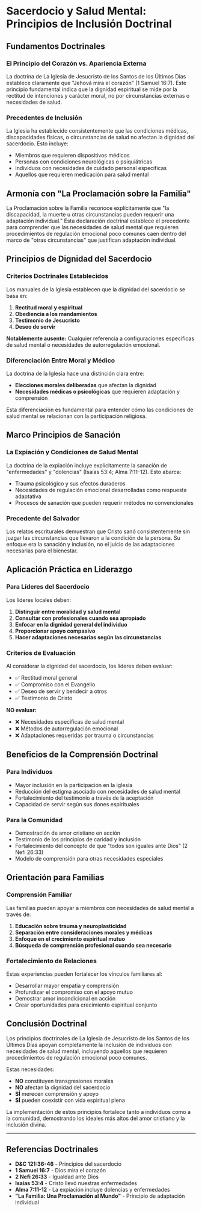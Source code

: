 # Sacerdocio y Salud Mental: Principios de Inclusión Doctrinal

## Fundamentos Doctrinales

### El Principio del Corazón vs. Apariencia Externa

La doctrina de La Iglesia de Jesucristo de los Santos de los Últimos Días establece claramente que "Jehová mira el corazón" (1 Samuel 16:7). Este principio fundamental indica que la dignidad espiritual se mide por la rectitud de intenciones y carácter moral, no por circunstancias externas o necesidades de salud.

### Precedentes de Inclusión

La Iglesia ha establecido consistentemente que las condiciones médicas, discapacidades físicas, o circunstancias de salud no afectan la dignidad del sacerdocio. Esto incluye:

- Miembros que requieren dispositivos médicos
- Personas con condiciones neurológicas o psiquiátricas
- Individuos con necesidades de cuidado personal específicas
- Aquellos que requieren medicación para salud mental

## Armonía con "La Proclamación sobre la Familia"

La Proclamación sobre la Familia reconoce explícitamente que "la discapacidad, la muerte u otras circunstancias pueden requerir una adaptación individual." Esta declaración doctrinal establece el precedente para comprender que las necesidades de salud mental que requieren procedimientos de regulación emocional poco comunes caen dentro del marco de "otras circunstancias" que justifican adaptación individual.

## Principios de Dignidad del Sacerdocio

### Criterios Doctrinales Establecidos

Los manuales de la Iglesia establecen que la dignidad del sacerdocio se basa en:

1. **Rectitud moral y espiritual**
2. **Obediencia a los mandamientos**
3. **Testimonio de Jesucristo**
4. **Deseo de servir**

**Notablemente ausente:** Cualquier referencia a configuraciones específicas de salud mental o necesidades de autorregulación emocional.

### Diferenciación Entre Moral y Médico

La doctrina de la Iglesia hace una distinción clara entre:

- **Elecciones morales deliberadas** que afectan la dignidad
- **Necesidades médicas o psicológicas** que requieren adaptación y comprensión

Esta diferenciación es fundamental para entender cómo las condiciones de salud mental se relacionan con la participación religiosa.

## Marco Principios de Sanación

### La Expiación y Condiciones de Salud Mental

La doctrina de la expiación incluye explícitamente la sanación de "enfermedades" y "dolencias" (Isaías 53:4; Alma 7:11-12). Esto abarca:

- Trauma psicológico y sus efectos duraderos
- Necesidades de regulación emocional desarrolladas como respuesta adaptativa
- Procesos de sanación que pueden requerir métodos no convencionales

### Precedente del Salvador

Los relatos escriturales demuestran que Cristo sanó consistentemente sin juzgar las circunstancias que llevaron a la condición de la persona. Su enfoque era la sanación y inclusión, no el juicio de las adaptaciones necesarias para el bienestar.

## Aplicación Práctica en Liderazgo

### Para Líderes del Sacerdocio

Los líderes locales deben:

1. **Distinguir entre moralidad y salud mental**
2. **Consultar con profesionales cuando sea apropiado**
3. **Enfocar en la dignidad general del individuo**
4. **Proporcionar apoyo compasivo**
5. **Hacer adaptaciones necesarias según las circunstancias**

### Criterios de Evaluación

Al considerar la dignidad del sacerdocio, los líderes deben evaluar:

- ✅ Rectitud moral general
- ✅ Compromiso con el Evangelio
- ✅ Deseo de servir y bendecir a otros
- ✅ Testimonio de Cristo

**NO evaluar:**
- ❌ Necesidades específicas de salud mental
- ❌ Métodos de autorregulación emocional
- ❌ Adaptaciones requeridas por trauma o circunstancias

## Beneficios de la Comprensión Doctrinal

### Para Individuos

- Mayor inclusión en la participación en la iglesia
- Reducción del estigma asociado con necesidades de salud mental
- Fortalecimiento del testimonio a través de la aceptación
- Capacidad de servir según sus dones espirituales

### Para la Comunidad

- Demostración de amor cristiano en acción
- Testimonio de los principios de caridad y inclusión
- Fortalecimiento del concepto de que "todos son iguales ante Dios" (2 Nefi 26:33)
- Modelo de comprensión para otras necesidades especiales

## Orientación para Familias

### Comprensión Familiar

Las familias pueden apoyar a miembros con necesidades de salud mental a través de:

1. **Educación sobre trauma y neuroplasticidad**
2. **Separación entre consideraciones morales y médicas**
3. **Enfoque en el crecimiento espiritual mutuo**
4. **Búsqueda de comprensión profesional cuando sea necesario**

### Fortalecimiento de Relaciones

Estas experiencias pueden fortalecer los vínculos familiares al:

- Desarrollar mayor empatía y comprensión
- Profundizar el compromiso con el apoyo mutuo
- Demostrar amor incondicional en acción
- Crear oportunidades para crecimiento espiritual conjunto

## Conclusión Doctrinal

Los principios doctrinales de La Iglesia de Jesucristo de los Santos de los Últimos Días apoyan completamente la inclusión de individuos con necesidades de salud mental, incluyendo aquellos que requieren procedimientos de regulación emocional poco comunes.

Estas necesidades:
- **NO** constituyen transgresiones morales
- **NO** afectan la dignidad del sacerdocio
- **SÍ** merecen comprensión y apoyo
- **SÍ** pueden coexistir con vida espiritual plena

La implementación de estos principios fortalece tanto a individuos como a la comunidad, demostrando los ideales más altos del amor cristiano y la inclusión divina.

---

## Referencias Doctrinales

- **D&C 121:36-46** - Principios del sacerdocio
- **1 Samuel 16:7** - Dios mira el corazón
- **2 Nefi 26:33** - Igualdad ante Dios
- **Isaías 53:4** - Cristo llevó nuestras enfermedades
- **Alma 7:11-12** - La expiación incluye dolencias y enfermedades
- **"La Familia: Una Proclamación al Mundo"** - Principio de adaptación individual